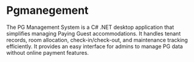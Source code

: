 # Pgmanegement
The PG Management System is a C# .NET desktop application that simplifies managing Paying Guest accommodations. It handles tenant records, room allocation, check-in/check-out, and maintenance tracking efficiently. It provides an easy interface for admins to manage PG data without online payment features.
